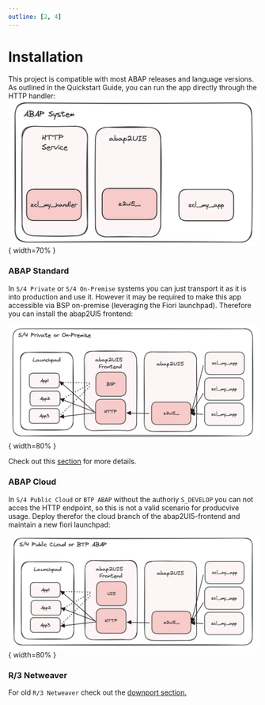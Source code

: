 ```yaml
---
outline: [2, 4]
---
```


# Installation

This project is compatible with most ABAP releases and language versions. As outlined in the Quickstart Guide, you can run the app directly through the HTTP handler:
![alt text](image.png){ width=70% }



### ABAP Standard

In `S/4 Private` or `S/4 On-Premise` systems you can just transport it as it is into production and use it. However it may be required to make this app accessible via BSP on-premise (leveraging the Fiori launchpad). Therefore you can install the abap2UI5 frontend:

![alt text](image-1.png){ width=80% }

Check out this [section](/configuration/launchpad) for more details.


### ABAP Cloud 
In `S/4 Public Cloud` or `BTP ABAP` without the authoriy `S_DEVELOP` you can not acces the HTTP endpoint, so this is not a valid scenario for producvive usage. Deploy therefor the cloud branch of the abap2UI5-frontend and maintain a new fiori launchpad:

![alt text](image-2.png){ width=80% }

### R/3 Netweaver

For old `R/3 Netweaver` check out the [downport section.](/advanced/downporting)
